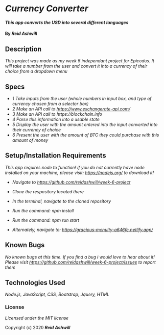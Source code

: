 # _Currency Converter_

#### _This app converts the USD into several different languages_

#### By _**Reid Ashwill**_

## Description

_This project was made as my week 6 independant project for Epicodus.  It will take a number from the user and convert it into a currency of their choice from a dropdown menu_

## Specs

* _1  Take inputs from the user (whole numbers in input box, and type of currency chosen from a selector box)_
* _2  Make an API call to https://www.exchangerate-api.com/_
* _3  Make an API call to https://blockchain.info_
* _4  Parse this information into a usable state_
* _5  Display the user with the amount entered into the input converted into their currency of choice_
* _6  Present the user with the amount of BTC they could purchase with this amount of money_

## Setup/Installation Requirements
_This app requires node to function!  if you do not currently have node installed on your machine, please visit: https://nodejs.org/ to download it!_

* _Navigate to https://github.com/reidashwill/week-6-project_
* _Clone the respository located there_
* _In the terminal, navigate to the cloned repository_
* _Run the command: npm install_
* _Run the command: npm run start_

* _Alternately, navigate to: https://gracious-mcnulty-a646fc.netlify.app/_

## Known Bugs

_No known bugs at this time._
_If you find a bug i would love to hear about it!_
_Please visit https://github.com/reidashwill/week-6-project/issues to report them_

## Technologies Used

_Node.js, JavaScript, CSS, Bootstrap, Jquery, HTML_

### License

*Licensed under the MIT license*

Copyright (c) 2020 **_Reid Ashwill_**